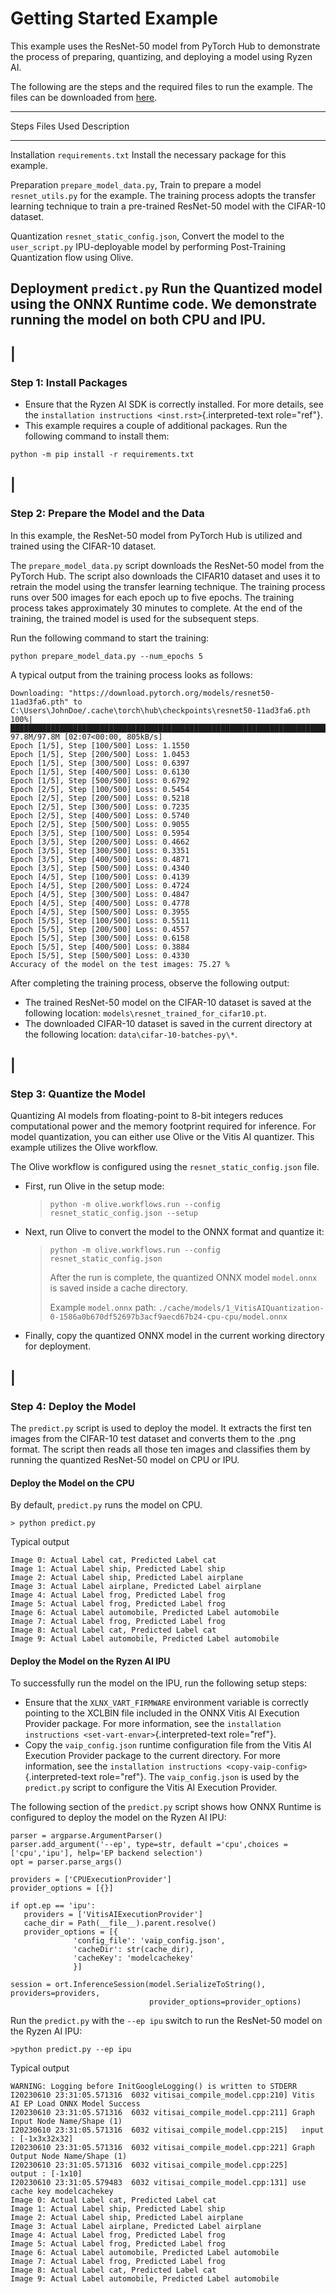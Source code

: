 # Getting Started Example

This example uses the ResNet-50 model from PyTorch Hub to demonstrate
the process of preparing, quantizing, and deploying a model using Ryzen
AI.

The following are the steps and the required files to run the example.
The files can be downloaded from
[here](https://github.com/amd/ryzen-ai-documentation/tree/main/example/resnet50).

  -----------------------------------------------------------------------------
  Steps                Files Used                     Description
  -------------------- ------------------------------ -------------------------
  Installation         `requirements.txt`             Install the necessary
                                                      package for this example.

  Preparation          `prepare_model_data.py`,       Train to prepare a model
                       `resnet_utils.py`              for the example. The
                                                      training process adopts
                                                      the transfer learning
                                                      technique to train a
                                                      pre-trained ResNet-50
                                                      model with the CIFAR-10
                                                      dataset.

  Quantization         `resnet_static_config.json`,   Convert the model to the
                       `user_script.py`               IPU-deployable model by
                                                      performing Post-Training
                                                      Quantization flow using
                                                      Olive.

  Deployment           `predict.py`                   Run the Quantized model
                                                      using the ONNX Runtime
                                                      code. We demonstrate
                                                      running the model on both
                                                      CPU and IPU.
  -----------------------------------------------------------------------------

## \|

### Step 1: Install Packages

-   Ensure that the Ryzen AI SDK is correctly installed. For more
    details, see the
    `installation instructions <inst.rst>`{.interpreted-text
    role="ref"}.
-   This example requires a couple of additional packages. Run the
    following command to install them:

``` 
python -m pip install -r requirements.txt
```

## \|

### Step 2: Prepare the Model and the Data

In this example, the ResNet-50 model from PyTorch Hub is utilized and
trained using the CIFAR-10 dataset.

The `prepare_model_data.py` script downloads the ResNet-50 model from
the PyTorch Hub. The script also downloads the CIFAR10 dataset and uses
it to retrain the model using the transfer learning technique. The
training process runs over 500 images for each epoch up to five epochs.
The training process takes approximately 30 minutes to complete. At the
end of the training, the trained model is used for the subsequent steps.

Run the following command to start the training:

``` 
python prepare_model_data.py --num_epochs 5
```

A typical output from the training process looks as follows:

``` 
Downloading: "https://download.pytorch.org/models/resnet50-11ad3fa6.pth" to C:\Users\JohnDoe/.cache\torch\hub\checkpoints\resnet50-11ad3fa6.pth
100%|██████████████████████████████████████████████████████████████████████████████| 97.8M/97.8M [02:07<00:00, 805kB/s]
Epoch [1/5], Step [100/500] Loss: 1.1550
Epoch [1/5], Step [200/500] Loss: 1.0453
Epoch [1/5], Step [300/500] Loss: 0.6397
Epoch [1/5], Step [400/500] Loss: 0.6130
Epoch [1/5], Step [500/500] Loss: 0.6792
Epoch [2/5], Step [100/500] Loss: 0.5454
Epoch [2/5], Step [200/500] Loss: 0.5218
Epoch [2/5], Step [300/500] Loss: 0.7235
Epoch [2/5], Step [400/500] Loss: 0.5740
Epoch [2/5], Step [500/500] Loss: 0.9055
Epoch [3/5], Step [100/500] Loss: 0.5954
Epoch [3/5], Step [200/500] Loss: 0.4662
Epoch [3/5], Step [300/500] Loss: 0.3351
Epoch [3/5], Step [400/500] Loss: 0.4871
Epoch [3/5], Step [500/500] Loss: 0.4340
Epoch [4/5], Step [100/500] Loss: 0.4139
Epoch [4/5], Step [200/500] Loss: 0.4724
Epoch [4/5], Step [300/500] Loss: 0.4847
Epoch [4/5], Step [400/500] Loss: 0.4778
Epoch [4/5], Step [500/500] Loss: 0.3955
Epoch [5/5], Step [100/500] Loss: 0.5511
Epoch [5/5], Step [200/500] Loss: 0.4557
Epoch [5/5], Step [300/500] Loss: 0.6158
Epoch [5/5], Step [400/500] Loss: 0.3884
Epoch [5/5], Step [500/500] Loss: 0.4330
Accuracy of the model on the test images: 75.27 %
```

After completing the training process, observe the following output:

-   The trained ResNet-50 model on the CIFAR-10 dataset is saved at the
    following location: `models\resnet_trained_for_cifar10.pt`.
-   The downloaded CIFAR-10 dataset is saved in the current directory at
    the following location: `data\cifar-10-batches-py\*`.

## \|

### Step 3: Quantize the Model

Quantizing AI models from floating-point to 8-bit integers reduces
computational power and the memory footprint required for inference. For
model quantization, you can either use Olive or the Vitis AI quantizer.
This example utilizes the Olive workflow.

The Olive workflow is configured using the `resnet_static_config.json`
file.

-   First, run Olive in the setup mode:

    > ``` 
    > python -m olive.workflows.run --config resnet_static_config.json --setup
    > ```

-   Next, run Olive to convert the model to the ONNX format and quantize
    it:

    > ``` 
    > python -m olive.workflows.run --config resnet_static_config.json 
    > ```
    >
    > After the run is complete, the quantized ONNX model `model.onnx`
    > is saved inside a cache directory.
    >
    > Example `model.onnx` path:
    > `./cache/models/1_VitisAIQuantization-0-1586a0b670df52697b3acf9aecd67b24-cpu-cpu/model.onnx`

-   Finally, copy the quantized ONNX model in the current working
    directory for deployment.

## \|

### Step 4: Deploy the Model

The `predict.py` script is used to deploy the model. It extracts the
first ten images from the CIFAR-10 test dataset and converts them to the
.png format. The script then reads all those ten images and classifies
them by running the quantized ResNet-50 model on CPU or IPU.

#### Deploy the Model on the CPU

By default, `predict.py` runs the model on CPU.

``` 
> python predict.py
```

Typical output

``` 
Image 0: Actual Label cat, Predicted Label cat
Image 1: Actual Label ship, Predicted Label ship
Image 2: Actual Label ship, Predicted Label airplane
Image 3: Actual Label airplane, Predicted Label airplane
Image 4: Actual Label frog, Predicted Label frog
Image 5: Actual Label frog, Predicted Label frog
Image 6: Actual Label automobile, Predicted Label automobile
Image 7: Actual Label frog, Predicted Label frog
Image 8: Actual Label cat, Predicted Label cat
Image 9: Actual Label automobile, Predicted Label automobile
```

#### Deploy the Model on the Ryzen AI IPU

To successfully run the model on the IPU, run the following setup steps:

-   Ensure that the `XLNX_VART_FIRMWARE` environment variable is
    correctly pointing to the XCLBIN file included in the ONNX Vitis AI
    Execution Provider package. For more information, see the
    `installation instructions <set-vart-envar>`{.interpreted-text
    role="ref"}.
-   Copy the `vaip_config.json` runtime configuration file from the
    Vitis AI Execution Provider package to the current directory. For
    more information, see the
    `installation instructions <copy-vaip-config>`{.interpreted-text
    role="ref"}. The `vaip_config.json` is used by the `predict.py`
    script to configure the Vitis AI Execution Provider.

The following section of the `predict.py` script shows how ONNX Runtime
is configured to deploy the model on the Ryzen AI IPU:

``` 
parser = argparse.ArgumentParser()
parser.add_argument('--ep', type=str, default ='cpu',choices = ['cpu','ipu'], help='EP backend selection')
opt = parser.parse_args()

providers = ['CPUExecutionProvider']
provider_options = [{}]

if opt.ep == 'ipu':
   providers = ['VitisAIExecutionProvider']
   cache_dir = Path(__file__).parent.resolve()
   provider_options = [{
              'config_file': 'vaip_config.json',
              'cacheDir': str(cache_dir),
              'cacheKey': 'modelcachekey'
              }]

session = ort.InferenceSession(model.SerializeToString(), providers=providers,
                               provider_options=provider_options)
```

Run the `predict.py` with the `--ep ipu` switch to run the ResNet-50
model on the Ryzen AI IPU:

``` 
>python predict.py --ep ipu
```

Typical output

``` 
WARNING: Logging before InitGoogleLogging() is written to STDERR
I20230610 23:31:05.571316  6032 vitisai_compile_model.cpp:210] Vitis AI EP Load ONNX Model Success
I20230610 23:31:05.571316  6032 vitisai_compile_model.cpp:211] Graph Input Node Name/Shape (1)
I20230610 23:31:05.571316  6032 vitisai_compile_model.cpp:215]   input : [-1x3x32x32]
I20230610 23:31:05.571316  6032 vitisai_compile_model.cpp:221] Graph Output Node Name/Shape (1)
I20230610 23:31:05.571316  6032 vitisai_compile_model.cpp:225]   output : [-1x10]
I20230610 23:31:05.579483  6032 vitisai_compile_model.cpp:131] use cache key modelcachekey
Image 0: Actual Label cat, Predicted Label cat
Image 1: Actual Label ship, Predicted Label ship
Image 2: Actual Label ship, Predicted Label airplane
Image 3: Actual Label airplane, Predicted Label airplane
Image 4: Actual Label frog, Predicted Label frog
Image 5: Actual Label frog, Predicted Label frog
Image 6: Actual Label automobile, Predicted Label automobile
Image 7: Actual Label frog, Predicted Label frog
Image 8: Actual Label cat, Predicted Label cat
Image 9: Actual Label automobile, Predicted Label automobile
```
